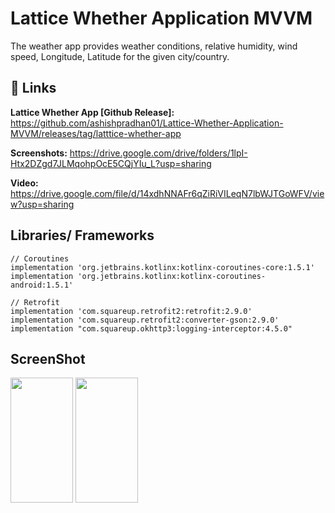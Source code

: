 
# Lattice Whether Application MVVM

The weather app provides weather conditions, relative humidity, wind speed, Longitude, Latitude for the given city/country.



## 🔗 Links

**Lattice Whether App [Github Release]:** https://github.com/ashishpradhan01/Lattice-Whether-Application-MVVM/releases/tag/latttice-whether-app

**Screenshots:** https://drive.google.com/drive/folders/1lpI-Htx2DZgd7JLMqohpOcE5CQjYIu_L?usp=sharing

**Video:** https://drive.google.com/file/d/14xdhNNAFr6qZiRiVILeqN7lbWJTGoWFV/view?usp=sharing


##  Libraries/ Frameworks

    // Coroutines
    implementation 'org.jetbrains.kotlinx:kotlinx-coroutines-core:1.5.1'
    implementation 'org.jetbrains.kotlinx:kotlinx-coroutines-android:1.5.1'

    // Retrofit
    implementation 'com.squareup.retrofit2:retrofit:2.9.0'
    implementation 'com.squareup.retrofit2:converter-gson:2.9.0'
    implementation "com.squareup.okhttp3:logging-interceptor:4.5.0"
  

## ScreenShot
<img src="https://github.com/ashishpradhan01/Lattice-Whether-Application-MVVM/blob/master/ss1.png" width="100" height="200">
<img src="https://github.com/ashishpradhan01/Lattice-Whether-Application-MVVM/blob/master/ss2.png" width="100" height="200">
